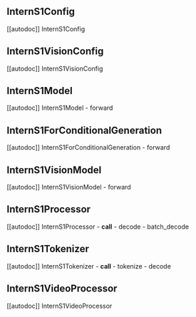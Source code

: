 <!--Copyright 2025 The HuggingFace Team. All rights reserved.

Licensed under the Apache License, Version 2.0 (the "License"); you may not use this file except in compliance with
the License. You may obtain a copy of the License at

http://www.apache.org/licenses/LICENSE-2.0

Unless required by applicable law or agreed to in writing, software distributed under the License is distributed on
an "AS IS" BASIS, WITHOUT WARRANTIES OR CONDITIONS OF ANY KIND, either express or implied. See the License for the
specific language governing permissions and limitations under the License.

⚠️ Note that this file is in Markdown but contain specific syntax for our doc-builder (similar to MDX) that may not be
rendered properly in your Markdown viewer.

-->

## InternS1Config

[[autodoc]] InternS1Config

## InternS1VisionConfig

[[autodoc]] InternS1VisionConfig

## InternS1Model

[[autodoc]] InternS1Model
    - forward

## InternS1ForConditionalGeneration

[[autodoc]] InternS1ForConditionalGeneration
    - forward

## InternS1VisionModel

[[autodoc]] InternS1VisionModel
    - forward

## InternS1Processor

[[autodoc]] InternS1Processor
    - __call__
    - decode
    - batch_decode

## InternS1Tokenizer

[[autodoc]] InternS1Tokenizer
    - __call__
    - tokenize
    - decode

## InternS1VideoProcessor

[[autodoc]] InternS1VideoProcessor
